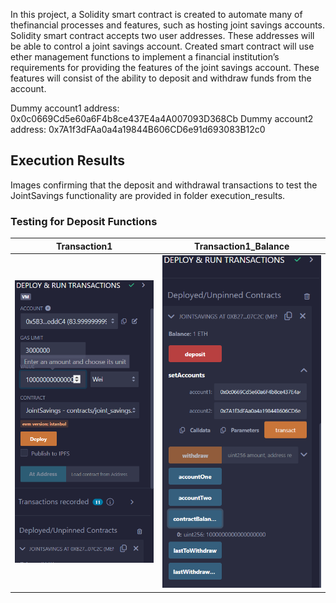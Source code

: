 
In this project, a Solidity smart contract is created to automate many of thefinancial processes and features, such as hosting joint savings accounts. Solidity smart contract accepts two user addresses. These addresses will be able to control a joint savings account. Created smart contract will use ether management functions to implement a financial institution’s requirements for providing the features of the joint savings account. These features will consist of the ability to deposit and withdraw funds from the account.

Dummy account1 address: 0x0c0669Cd5e60a6F4b8ce437E4a4A007093D368Cb
Dummy account2 address: 0x7A1f3dFAa0a4a19844B606CD6e91d693083B12c0

## Execution Results 
Images confirming that the deposit and withdrawal transactions to test the JointSavings functionality are provided in folder execution_results.


### Testing for Deposit Functions  

|Transaction1                                         | Transaction1_Balance
| --------------------------------------------------  | --------------------------------------------------      
| ![t1](execution_results/transaction1_1.png)         | ![t1_balance](execution_results/transaction1_bal.png) 

